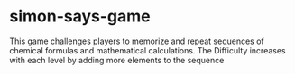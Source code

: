 # simon-says-game
 This game challenges players to memorize and repeat sequences of chemical formulas and mathematical calculations. The Difficulty increases with each level by adding more elements to the sequence

